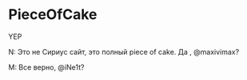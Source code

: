 # PieceOfCake
YEP


N: Это не Сириус сайт, это полный piece of cake. Да , @maxivimax?

M: Все верно, @iNe1t?
